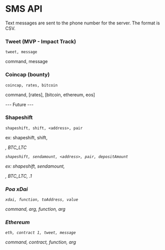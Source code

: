 # SMS API

Text messages are sent to the phone number for the server. The format is CSV.

### Tweet (MVP - Impact Track)

`tweet, message`

command, message

### Coincap (bounty)

`coincap, rates, bitcoin`

command, [rates], [bitcoin, ethereum, eos]

--- Future ---

### Shapeshift

`shapeshift, shift, <address>, pair`

ex: shapeshift, shift, <address>, BTC_LTC

`shapeshift, sendamount, <address>, pair, depositAmount`

ex: shapeshift, sendamount, <address>, BTC_LTC, .1

### Poa xDai

`xdai, function, toAddress, value`

command, arg, function, arg

### Ethereum

`eth, contract 1, tweet, message`

command, contract, function, arg

